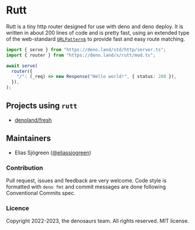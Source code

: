# Rutt

Rutt is a tiny http router designed for use with deno and deno deploy. It is
written in about 200 lines of code and is pretty fast, using an extended type of
the web-standard
[`URLPattern`s](https://developer.mozilla.org/en-US/docs/Web/API/URLPattern) to
provide fast and easy route matching.

```ts
import { serve } from "https://deno.land/std/http/server.ts";
import { router } from "https://deno.land/x/rutt/mod.ts";

await serve(
  router({
    "/": (_req) => new Response("Hello world!", { status: 200 }),
  }),
);
```

## Projects using `rutt`

- [denoland/fresh](https://github.com/denoland/fresh)

## Maintainers

- Elias Sjögreen ([@eliassjogreen](https://github.com/eliassjogreen))

### Contribution

Pull request, issues and feedback are very welcome. Code style is formatted with
`deno fmt` and commit messages are done following Conventional Commits spec.

### Licence

Copyright 2022-2023, the denosaurs team. All rights reserved. MIT license.
